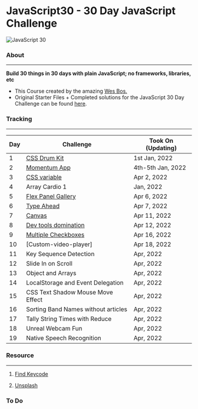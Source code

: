 # JavaScript30 - 30 Day JavaScript Challenge


![JavaScript 30](https://user-images.githubusercontent.com/82393165/147852440-d2d65daf-6ac9-44e6-a9f3-7fc264e93f81.png)

### About

----- 
**Build 30 things in 30 days with plain JavaScript; no frameworks, libraries, etc**

- This Course created by the amazing [Wes Bos.](https://github.com/wesbos)
- Original Starter Files + Completed solutions for the JavaScript 30 Day Challenge can be found [here](https://github.com/wesbos/JavaScript30).

### Tracking
----

| Day | Challenge | Took On (Updating)|
| --- | --- | --- |
| 1 | [CSS Drum Kit](https://uni-meang.github.io/JavaScript30/Drum%20kit/) | 1st Jan, 2022 |
| 2 | [Momentum App](https://uni-meang.github.io/JavaScript30/Momentum_App/)|  4th-5th Jan, 2022 |
| 3 | [CSS variable](https://uni-meang.github.io/JavaScript30/Playing%20with%20CSS%20variables%20and%20JS/)| Apr 2, 2022|
| 4 | Array Cardio 1 |  Jan, 2022 |
| 5 | [Flex Panel Gallery](https://uni-meang.github.io/JavaScript30/Flex%20Panels%20Image%20Gallery/) | Apr 6, 2022 |
| 6 | [Type Ahead](https://uni-meang.github.io/JavaScript30/Ajax%20Type%20Ahead/)| Apr 7, 2022 |
| 7 | [Canvas](https://uni-meang.github.io/JavaScript30/Canvas/) | Apr 11, 2022 |
| 8 | [Dev tools domination](https://uni-meang.github.io/JavaScript30/Dev%20tools%20domination/) | Apr 12, 2022 |
| 9 | [Multiple Checkboxes](https://uni-meang.github.io/JavaScript30/Multiple%20Checkboxes/) | Apr 16, 2022 |
| 10 | [Custom-video-player] | Apr 18, 2022 |
| 11 | Key Sequence Detection | Apr, 2022 |
| 12 | Slide In on Scroll | Apr, 2022 |
| 13 | Object and Arrays | Apr, 2022 |
| 14 | LocalStorage and Event Delegation | Apr, 2022 |
| 15 | CSS Text Shadow Mouse Move Effect | Apr, 2022 |
| 16 | Sorting Band Names without articles | Apr, 2022 |
| 17 | Tally String Times with Reduce | Apr, 2022 |
| 18 | Unreal Webcam Fun | Apr, 2022 |
| 19 | Native Speech Recognition | Apr, 2022 |

### Resource
-----

1. [Find Keycode](http://keycode.info/)

2. [Unsplash](https://unsplash.com/)



### To Do 


